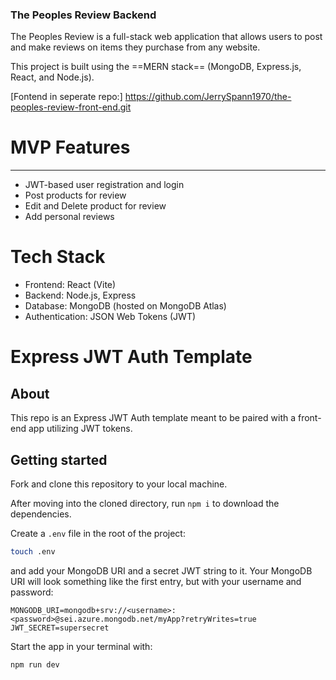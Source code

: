 ### The Peoples Review Backend

The Peoples Review is a full-stack web application that allows users to post and make reviews on items they purchase from any website.

This project is built using the ==MERN stack== (MongoDB, Express.js, React, and Node.js).

[Fontend in seperate repo:] https://github.com/JerrySpann1970/the-peoples-review-front-end.git

# **MVP Features**
---
- JWT-based user registration and login
- Post products for review
- Edit and Delete product for review
- Add personal reviews

 # **Tech Stack**

- Frontend: React (Vite)
- Backend: Node.js, Express
- Database: MongoDB (hosted on MongoDB Atlas)
- Authentication: JSON Web Tokens (JWT)

# Express JWT Auth Template

## About

This repo is an Express JWT Auth template meant to be paired with a front-end app utilizing JWT tokens.

## Getting started

Fork and clone this repository to your local machine.

After moving into the cloned directory, run `npm i` to download the dependencies.

Create a `.env` file in the root of the project:

```bash
touch .env
```

and add your MongoDB URI and a secret JWT string to it. Your MongoDB URI will look something like the first entry, but with your username and password:

```plaintext
MONGODB_URI=mongodb+srv://<username>:<password>@sei.azure.mongodb.net/myApp?retryWrites=true
JWT_SECRET=supersecret
```

Start the app in your terminal with:

``` sh
npm run dev
```
